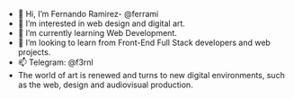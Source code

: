 - 👋 Hi, I’m Fernando Ramirez- @ferrami
- 👀 I’m interested in web design and digital art.
- 🌱 I’m currently learning Web Development.
- 💞️ I’m looking to learn from Front-End Full Stack developers and web projects.  
- 📫 Telegram: @f3rnl
- The world of art is renewed and turns to new digital environments, such as the web, design and audiovisual production.

<!---
ferrami/ferrami is a ✨ special ✨ repository because its `README.md` (this file) appears on your GitHub profile.
You can click the Preview link to take a look at your changes.
--->
